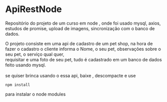 # ApiRestNode
Repositório do projeto  de um curso em node , onde foi usado  mysql, axios, estudos de promise, upload de imagens, sincronização com o banco de dados. <br/>

O projeto consiste em uma api de cadastro de um pet shop, na hora de fazer o cadastro  o cliente informa o Nome, o seu pet, observações sobre o seu pet, o serviço qual quer,<br/>
requisitar e uma foto de seu pet, tudo é cadastrado em um banco de dados feito usando mysql.
<br/>
<br/>
se quiser brinca usando o essa api, baixe , descompacte e use 
```
npm install
```

para instalar o node modules
